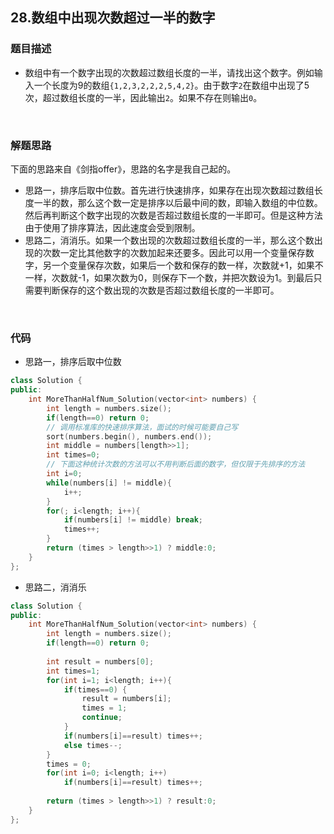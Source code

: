 ## 28.数组中出现次数超过一半的数字

### 题目描述  

- 数组中有一个数字出现的次数超过数组长度的一半，请找出这个数字。例如输入一个长度为9的数组`{1,2,3,2,2,2,5,4,2}`。由于数字`2`在数组中出现了5次，超过数组长度的一半，因此输出`2`。如果不存在则输出`0`。

&nbsp;

### 解题思路  

下面的思路来自《剑指offer》，思路的名字是我自己起的。

- 思路一，排序后取中位数。首先进行快速排序，如果存在出现次数超过数组长度一半的数，那么这个数一定是排序以后最中间的数，即输入数组的中位数。然后再判断这个数字出现的次数是否超过数组长度的一半即可。但是这种方法由于使用了排序算法，因此速度会受到限制。
- 思路二，消消乐。如果一个数出现的次数超过数组长度的一半，那么这个数出现的次数一定比其他数字的次数加起来还要多。因此可以用一个变量保存数字，另一个变量保存次数，如果后一个数和保存的数一样，次数就+1，如果不一样，次数就-1，如果次数为0，则保存下一个数，并把次数设为1。到最后只需要判断保存的这个数出现的次数是否超过数组长度的一半即可。


&nbsp;

### 代码 

- 思路一，排序后取中位数

```c++
class Solution {
public:
    int MoreThanHalfNum_Solution(vector<int> numbers) {
        int length = numbers.size();
        if(length==0) return 0;
        // 调用标准库的快速排序算法，面试的时候可能要自己写
        sort(numbers.begin(), numbers.end());
        int middle = numbers[length>>1];
        int times=0;
        // 下面这种统计次数的方法可以不用判断后面的数字，但仅限于先排序的方法
        int i=0;
        while(numbers[i] != middle){
            i++;
        }
        for(; i<length; i++){
            if(numbers[i] != middle) break;
            times++;
        }
        return (times > length>>1) ? middle:0;
    }
};
```

- 思路二，消消乐

```c++
class Solution {
public:
    int MoreThanHalfNum_Solution(vector<int> numbers) {
        int length = numbers.size();
        if(length==0) return 0;
        
        int result = numbers[0];
        int times=1;
        for(int i=1; i<length; i++){
            if(times==0) {
                result = numbers[i];
                times = 1;
                continue;
            }
            if(numbers[i]==result) times++;
            else times--;
        }
        times = 0;
        for(int i=0; i<length; i++)
            if(numbers[i]==result) times++;
        
        return (times > length>>1) ? result:0;
    }
};
```



